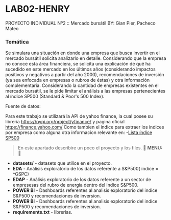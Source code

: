 # LAB02-HENRY
PROYECTO INDIVIDUAL Nº2 :: Mercado bursátil
BY: Gian Pier, Pacheco Mateo

### **Temática**
Se simulara una situación en donde una empresa que busca invertir en el mercado bursátil  solicita analizarlo en detalle. Considerando que la empresa no conoce esta área financiera, se solicita una explicación de qué ha sucedido en este mercado en los últimos años (considerando impactos positivos y negativos a partir del año 2000), recomendaciones de inversión (ya sea enfocada en empresas o rubros de éstas) y otra información complementaria.
Considerando la cantidad de empresas existentes en el mercado bursátil, se le pide limitar el análisis a las empresas pertenecientes al índice SP500 (Standard & Poor's 500 Index).

Fuente de datos:

Para este trabajo se utilizará la API de yahoo finance, la cual posee su librería https://pypi.org/project/yfinance/ y pagina oficial https://finance.yahoo.com/
Como tambien el indice para extraer los indices por empresa como alguna otra informacion relevante en:
-[Lista índice SP500](https://www.google.com/url?q=https://en.wikipedia.org/wiki/List_of_S%2526P_500_companies&sa=D&source=docs&ust=1676566032938438&usg=AOvVaw3J6gZYtEH8xJABTCf0pYqO)


> En este apartado describire un poco el proyecto y los files.
:red_circle: **MENU:** :red_circle:
* **datasets/** - datasets que utilice en el proyecto.
* **EDA** - Análisis exploratorio de los datos referente a S&P500( indice = ^GSPC)
* **EDAP** - Análisis exploratorio de los datos referente a un sector de empresesas del rubro de energia dentro del indice S&P500.
* **POWER BI** - Dashboards referentes al analisis exploratorio del indice S&P500 y recomendaciones de inversion.
* **POWER BI** - Dashboards referentes al analisis exploratorio del indice S&P500 y recomendaciones de inversion.
* **requirements.txt** - librerias.


